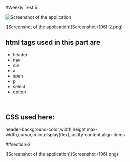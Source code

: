 #Weekly Test 5

![Screenshot of the application]([Screenshot1.png](https://raw.githubusercontent.com/Trisha-Shukla/Weekly-test-5/1e7a9f4e0cb362f4f622a30d991389c3e377902d/Screenshot1.png))


![Screenshot of the application](Screenshot (106)-2.png)
<br>
<h2>html tags used in this part are</h2>
<ul>
  <li>header</li>
  <li>nav</li>
  <li>div</li>
  <li>a</li>
  <li>span</li>
  <li>p</li>
  <li>select</li>
  <li>option</li></ul>
  <br>
  <h2>CSS used here:</h2>
  
  header-background-color,width,height,max-width,cursor,color,display(flex),justify-content,align-items
  
  ##section-2
  
  ![Screenshot of the application](Screenshot (106).png)

  
  
  
  

